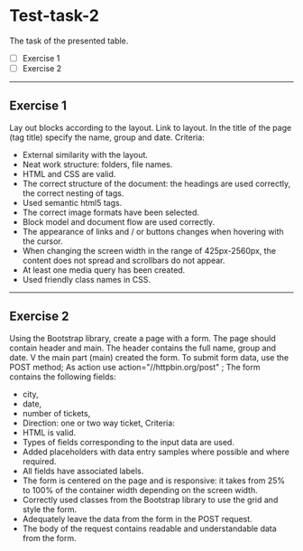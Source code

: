 # Test-task-2
The task of the presented table.

- [ ] Exercise 1
- [ ] Exercise 2
---
## Exercise 1

Lay out blocks according to the layout. Link to layout. In the title of the page (tag title) specify the name, group and date.
Criteria:
+ External similarity with the layout.
+ Neat work structure: folders, file names.
+ HTML and CSS are valid.
+ The correct structure of the document: the headings are used correctly, the correct nesting of tags.
+ Used semantic html5 tags.
+ The correct image formats have been selected.
+ Block model and document flow are used correctly.
+ The appearance of links and / or buttons changes when hovering with the cursor.
+ When changing the screen width in the range of 425px-2560px, the content does not spread and scrollbars do not appear.
+ At least one media query has been created.
+ Used friendly class names in CSS.
---

## Exercise 2

Using the Bootstrap library, create a page with a form. The page should contain header and main. The header contains the full name, group and date. V
the main part (main) created the form.
To submit form data, use the POST method;
As action use action="//httpbin.org/post" ;
The form contains the following fields:
+ city,
+ date,
+ number of tickets,
+ Direction: one or two way ticket,
Criteria:
+ HTML is valid.
+ Types of fields corresponding to the input data are used.
+ Added placeholders with data entry samples where possible and where required.
+ All fields have associated labels.
+ The form is centered on the page and is responsive: it takes from 25% to 100% of the container width depending on the screen width.
+ Correctly used classes from the Bootstrap library to use the grid and style the form.
+ Adequately leave the data from the form in the POST request.
+ The body of the request contains readable and understandable data from the form.
